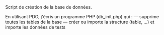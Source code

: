 Script de création de la base de données.

En utilisant PDO, j'écris un programme PHP (db_init.php) qui :
— supprime toutes les tables de la base
— créer ou importe la structure (table, ...) et importe les données de tests
